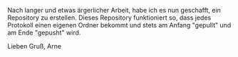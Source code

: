 Nach langer und etwas ärgerlicher Arbeit, habe ich es nun geschafft, ein Repository zu erstellen.
Dieses Repository funktioniert so, dass jedes Protokoll einen eigenen Ordner bekommt und stets am Anfang "gepullt" und am Ende "gepusht" wird.

Lieben Gruß,
Arne